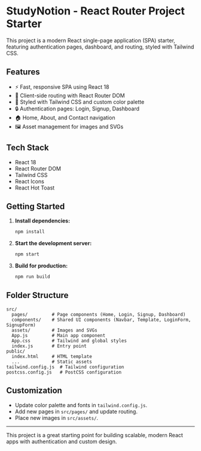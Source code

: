 
# StudyNotion - React Router Project Starter

This project is a modern React single-page application (SPA) starter, featuring authentication pages, dashboard, and routing, styled with Tailwind CSS.

## Features
- ⚡ Fast, responsive SPA using React 18
- 🔗 Client-side routing with React Router DOM
- 🎨 Styled with Tailwind CSS and custom color palette
- 🔒 Authentication pages: Login, Signup, Dashboard
- 🏠 Home, About, and Contact navigation
- 🖼️ Asset management for images and SVGs

## Tech Stack
- React 18
- React Router DOM
- Tailwind CSS
- React Icons
- React Hot Toast

## Getting Started
1. **Install dependencies:**
	```bash
	npm install
	```
2. **Start the development server:**
	```bash
	npm start
	```
3. **Build for production:**
	```bash
	npm run build
	```

## Folder Structure

```
src/
  pages/         # Page components (Home, Login, Signup, Dashboard)
  components/    # Shared UI components (Navbar, Template, LoginForm, SignupForm)
  assets/        # Images and SVGs
  App.js         # Main app component
  App.css        # Tailwind and global styles
  index.js       # Entry point
public/
  index.html     # HTML template
  ...            # Static assets
tailwind.config.js  # Tailwind configuration
postcss.config.js   # PostCSS configuration
```

## Customization
- Update color palette and fonts in `tailwind.config.js`.
- Add new pages in `src/pages/` and update routing.
- Place new images in `src/assets/`.

---
This project is a great starting point for building scalable, modern React apps with authentication and custom design.
